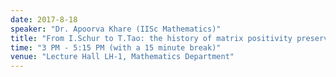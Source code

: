 ```yaml
---
date: 2017-8-18
speaker: "Dr. Apoorva Khare (IISc Mathematics)"
title: "From I.Schur to T.Tao: the history of matrix positivity preservers"
time: "3 PM - 5:15 PM (with a 15 minute break)"
venue: "Lecture Hall LH-1, Mathematics Department"
---
```


